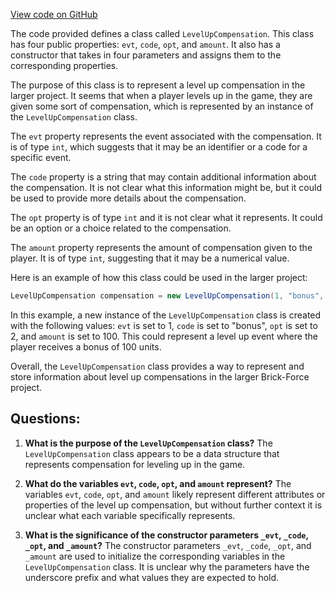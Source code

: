 [View code on GitHub](https://github.com/TieHaxJan/Brick-Force/Assembly-CSharp\LevelUpCompensation.cs)

The code provided defines a class called `LevelUpCompensation`. This class has four public properties: `evt`, `code`, `opt`, and `amount`. It also has a constructor that takes in four parameters and assigns them to the corresponding properties.

The purpose of this class is to represent a level up compensation in the larger project. It seems that when a player levels up in the game, they are given some sort of compensation, which is represented by an instance of the `LevelUpCompensation` class. 

The `evt` property represents the event associated with the compensation. It is of type `int`, which suggests that it may be an identifier or a code for a specific event. 

The `code` property is a string that may contain additional information about the compensation. It is not clear what this information might be, but it could be used to provide more details about the compensation.

The `opt` property is of type `int` and it is not clear what it represents. It could be an option or a choice related to the compensation.

The `amount` property represents the amount of compensation given to the player. It is of type `int`, suggesting that it may be a numerical value.

Here is an example of how this class could be used in the larger project:

```csharp
LevelUpCompensation compensation = new LevelUpCompensation(1, "bonus", 2, 100);
```

In this example, a new instance of the `LevelUpCompensation` class is created with the following values: `evt` is set to 1, `code` is set to "bonus", `opt` is set to 2, and `amount` is set to 100. This could represent a level up event where the player receives a bonus of 100 units.

Overall, the `LevelUpCompensation` class provides a way to represent and store information about level up compensations in the larger Brick-Force project.
## Questions: 
 1. **What is the purpose of the `LevelUpCompensation` class?**
The `LevelUpCompensation` class appears to be a data structure that represents compensation for leveling up in the game. 

2. **What do the variables `evt`, `code`, `opt`, and `amount` represent?**
The variables `evt`, `code`, `opt`, and `amount` likely represent different attributes or properties of the level up compensation, but without further context it is unclear what each variable specifically represents.

3. **What is the significance of the constructor parameters `_evt`, `_code`, `_opt`, and `_amount`?**
The constructor parameters `_evt`, `_code`, `_opt`, and `_amount` are used to initialize the corresponding variables in the `LevelUpCompensation` class. It is unclear why the parameters have the underscore prefix and what values they are expected to hold.